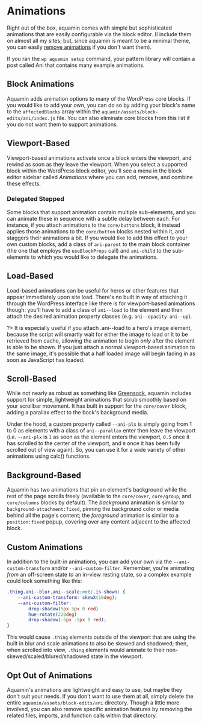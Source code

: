 # Animations

Right out of the box, aquamin comes with simple but sophisticated animations that are easily configurable via the block editor. (I include them on almost all my sites; but, since aquamin is meant to be a minimal theme, you can easily [remove animations](#opt-out-of-animations) if you don't want them).

If you ran the `wp aquamin setup` command, your pattern library will contain a post called Ani that contains many example animations.

## Block Animations

Aquamin adds animation options to many of the WordPress core blocks. If you would like to add your own, you can do so by adding your block's name to the `affectedBlocks` array within the `aquamin/assets/block-edits/ani/index.js` file. You can also eliminate core blocks from this list if you do not want them to support animations.

## Viewport-Based

Viewport-based animations activate once a block enters the viewport, and rewind as soon as they leave the viewport. When you select a supported block within the WordPress block editor, you'll see a menu in the block editor sidebar called _Animations_ where you can add, remove, and combine these effects.

### Delegated Stepped

Some blocks that support animation contain multiple sub-elements, and you can animate these in sequence with a subtle delay between each. For instance, if you attach animations to the `core/buttons` block, it instead applies those animations to the `core/button` blocks nested within it, and staggers their animations a bit. If you would like to add this effect to your own custom blocks, add a class of `ani-parent` to the main block container (the one that employs the `useBlockProps` call) and `ani-child` to the sub-elements to which you would like to delegate the animations.

## Load-Based

Load-based animations can be useful for heros or other features that appear immediately upon site load. There's no built in way of attaching it through the WordPress interface like there is for viewport-based animations though: you'll have to add a class of `ani--load` to the element and then attach the desired animation property classes (e.g. `ani--opacity ani--up`). 

?> It is especially useful if you attach .ani--load to a hero's image element, because the script will smartly wait for either the image to load or it to be retrieved from cache, allowing the animation to begin _only_ after the element is able to be shown. If you just attach a normal viewport-based animation to the same image, it's possible that a half loaded image will begin fading in as soon as JavaScript has loaded.

## Scroll-Based

While not nearly as robust as something like [Greensock](https://greensock.com/ ':target=_blank'), aquamin includes support for simple, lightweight animations that scrub smoothly based on your scrollbar movement. It has built in support for the `core/cover` block, adding a parallax effect to the bock's background media.

Under the hood, a custom property called `--ani-plx` is simply going from 1 to 0 as elements with a class of `ani--parallax` enter then leave the viewport (i.e. `--ani-plx` is `1` as soon as the element enters the viewport, `0.5` once it has scrolled to the center of the viewport, and `0` once it has been fully scrolled out of view again). So, you can use it for a wide variety of other animations using calc() functions.

## Background-Based

Aquamin has two animations that pin an element's background while the rest of the page scrolls freely (available to the `core/cover`, `core/group`, and `core/columns` blocks by default). The _background_ animation is similar to `background-attachment:fixed`, pinning the background color or media behind all the page's content; the _foreground_ animation is similar to a `position:fixed` popup, covering over any content adjacent to the affected block.

## Custom Animations

In addition to the built-in animations, you can add your own via the `--ani-custom-transform` and/or `--ani-custom-filter`. Remember, you're animating _from_ an off-screen state _to_ an in-view resting state, so a complex example could look something like this:

```css
.thing.ani--blur.ani--scale:not(.is-shown) {
	--ani-custom-transform: skewX(10deg);
	--ani-custom-filter:
		drop-shadow(5px 5px 0 red)
		hue-rotate(220deg)
		drop-shadow(-5px -5px 0 red);
}
```
This would cause `.thing` elements outside of the viewport that are using the built in blur and scale animations to also be skewed and shadowed; then, when scrolled into view, `.thing` elements would animate to their non-skewed/scaled/blured/shadowed state in the viewport.

## Opt Out of Animations
Aquamin's animations are lightweight and easy to use, but maybe they don't suit your needs. If you don't want to use them at all, simply delete the entire `aquamin/assets/block-edits/ani` directory. Though a little more involved, you can also remove specific animation features by removing the related files, imports, and function calls within that directory.
